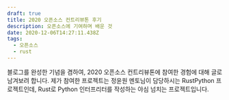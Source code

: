 ```yaml
---
draft: true
title: 2020 오픈소스 컨트리뷰톤 후기
description: 오픈소스에 기여하며 배운 것
date: 2020-12-06T14:27:11.438Z
tags:
  - 오픈소스
  - rust
---
```

블로그를 완성한 기념을 겸하여, 2020 오픈소스 컨트리뷰톤에 참여한 경험에 대해 글로 남겨보려 합니다. 제가 참여한 프로젝트는 정윤원 멘토님이 담당하시는 RustPython 프로젝트인데, Rust로 Python 인터프리터를 작성하는 야심 넘치는 프로젝트입니다.